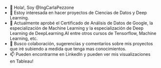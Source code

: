 - 👋 Hola!, Soy @IngCarlaPezzone
- 👀 Estoy interesada en hacer proyectos de Ciencias de Datos y Deep Learning.
- 🌱 Actualmente aprobé el Certificado de Análisis de Datos de Google, la especialización de Machine Learning y la especialización de Deep Learning de DeepLearning.AI entre otros cursos de Tensorflow, Machine Learning, etc.
- 💞️ Busco colaboración, sugerencias y comentarios sobre mis proyectos que iré subiendo a medida que tenga mas conocimientos.
- 📫 Pueden encontrarme en LinkedIn y pueden ver mis visualizaciones en Tableau!

<!---
IngCarlaPezzone/IngCarlaPezzone is a ✨ special ✨ repository because its `README.md` (this file) appears on your GitHub profile.
You can click the Preview link to take a look at your changes.
--->
